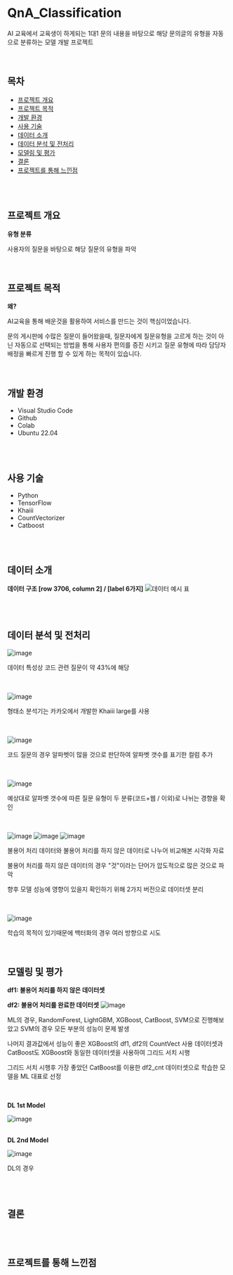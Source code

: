 # QnA_Classification
AI 교육에서 교육생이 하게되는 1대1 문의 내용을 바탕으로 해당 문의글의 유형을 자동으로 분류하는 모델 개발 프로젝트
<br>
<br>
<br>

## 목차
- [프로젝트 개요](#프로젝트-개요)
- [프로젝트 목적](#프로젝트-목적)
- [개발 환경](#개발-환경)
- [사용 기술](#사용-기술)
- [데이터 소개](#데이터-소개)
- [데이터 분석 및 전처리](#데이터-분석-및-전처리)
- [모델링 및 평가](#모델링-및-평가)
- [결론](#결론)
- [프로젝트를 통해 느낀점](#프로젝트를-통해-느낀점)
<br>
<br>

## 프로젝트 개요
**유형 분류**

사용자의 질문을 바탕으로 해당 질문의 유형을 파악
<br>
<br>
<br>

## 프로젝트 목적
**왜?**

AI교육을 통해 배운것을 활용하여 서비스를 만드는 것이 핵심이었습니다.

문의 게시판에 수많은 질문이 들어왔을때, 질문자에게 질문유형을 고르게 하는 것이 아닌 자동으로 선택되는 방법을 통해 사용자 편의를 증진 시키고 질문 유형에 따라 담당자 배정을 빠르게 진행 할 수 있게 하는 목적이 있습니다.
<br>
<br>
<br>

## 개발 환경
- Visual Studio Code
- Github
- Colab
- Ubuntu 22.04
<br>
<br>

## 사용 기술
- Python
- TensorFlow
- Khaiii
- CountVectorizer
- Catboost
<br>
<br>

## 데이터 소개
**데이터 구조 [row 3706, column 2] / [label 6가지]**
![데이터 예시 표](https://github.com/hwtheowl/QnA_Classification/assets/132368135/fcb61589-14a7-4e0d-b836-1a8140582bc8)
<br>
<br>
<br>
<br>

## 데이터 분석 및 전처리
![image](https://github.com/hwtheowl/QnA_Classification/assets/132368135/aaec668c-91a5-4220-a2ed-0b1a889d4147)

데이터 특성상 코드 관련 질문이 약 43%에 해당
<br>
<br>
<br>

![image](https://github.com/hwtheowl/QnA_Classification/assets/132368135/75e6e85d-fef5-482a-81ab-18b131d79f0a)

형태소 분석기는 카카오에서 개발한 Khaiii large를 사용
<br>
<br>
<br>

![image](https://github.com/hwtheowl/QnA_Classification/assets/132368135/272567f6-172c-4787-bc2b-8baf70a40911)

코드 질문의 경우 알파벳이 많을 것으로 판단하여 알파벳 갯수를 표기한 컬럼 추가
<br>
<br>
<br>

![image](https://github.com/hwtheowl/QnA_Classification/assets/132368135/64da72d2-dda5-4449-a8f2-76ed5bc9b0ed)

예상대로 알파벳 갯수에 따른 질문 유형이 두 분류(코드+웹 / 이외)로 나뉘는 경향을 확인
<br>
<br>
<br>

![image](https://github.com/hwtheowl/QnA_Classification/assets/132368135/665a1c1e-b895-4fbb-91b4-ca12e08eb3f6)
![image](https://github.com/hwtheowl/QnA_Classification/assets/132368135/0b936261-a0e7-46ea-93fb-5dd16ea5ded5)
![image](https://github.com/hwtheowl/QnA_Classification/assets/132368135/36fd8292-537a-40b0-a275-2698c8312da9)

불용어 처리 데이터와 불용어 처리를 하지 않은 데이터로 나누어 비교해본 시각화 자료

불용어 처리를 하지 않은 데이터의 경우 "것"이라는 단어가 압도적으로 많은 것으로 파악

향후 모델 성능에 영향이 있을지 확인하기 위해 2가지 버전으로 데이터셋 분리
<br>
<br>
<br>

![image](https://github.com/hwtheowl/QnA_Classification/assets/132368135/284d687a-2a83-4562-821a-ce9173a6414a)

학습의 목적이 있기때문에 백터화의 경우 여러 방향으로 시도
<br>
<br>
<br>

## 모델링 및 평가
**df1: 불용어 처리를 하지 않은 데이터셋**

**df2: 불용어 처리를 완료한 데이터셋**
![image](https://github.com/hwtheowl/QnA_Classification/assets/132368135/1312dbc0-3795-4861-bdcb-63bdcd962320)

ML의 경우, RandomForest, LightGBM, XGBoost, CatBoost, SVM으로 진행해보았고 SVM의 경우 모든 부분의 성능이 문제 발생

나머지 결과값에서 성능이 좋은 XGBoost의 df1, df2의 CountVect 사용 데이터셋과 CatBoost도 XGBoost와 동일한 데이터셋을 사용하여 그리드 서치 시행

그리드 서치 시행후 가장 좋았던 CatBoost를 이용한 df2_cnt 데이터셋으로 학습한 모델을 ML 대표로 선정
<br>
<br>
<br>

**DL 1st Model**

![image](https://github.com/hwtheowl/QnA_Classification/assets/132368135/9d9fbb36-e8fe-4d31-874e-2ca3972d93f1)
<br>
<br>

**DL 2nd Model**

![image](https://github.com/hwtheowl/QnA_Classification/assets/132368135/aac5e355-4fc0-4cb0-afa2-e3ec40f36fd5)

DL의 경우 


<br>
<br>

## 결론
<br>
<br>

## 프로젝트를 통해 느낀점
